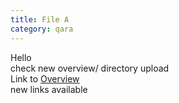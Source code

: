 ```yaml
---
title: File A
category: qara
---
```

Hello  
check new overview/ directory upload     
Link to [Overview](../overview)  
new links available
